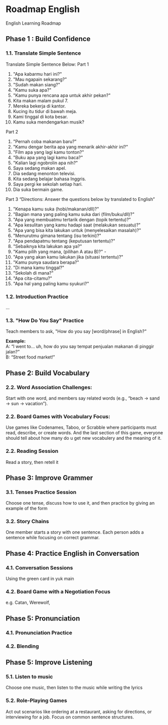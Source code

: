 # Roadmap English

English Learning Roadmap

## Phase 1 : Build Confidence

### 1.1. Translate Simple Sentence
Translate Simple Sentence Below:
Part 1
1. "Apa kabarmu hari ini?" 
2. "Mau ngapain sekarang?" 
3. "Sudah makan siang?" 
4. "Kamu suka apa?" 
5. "Kamu punya rencana apa untuk akhir pekan?" 
6. Kita makan malam pukul 7.
7. Mereka bekerja di kantor.
8. Kucing itu tidur di bawah meja.
9. Kami tinggal di kota besar.
10. Kamu suka mendengarkan musik?

Part 2
1. "Pernah coba makanan baru?" 
2. "Kamu dengar berita apa yang menarik akhir-akhir ini?" 
3. "Film apa yang lagi kamu tonton?" 
4. "Buku apa yang lagi kamu baca?"
5. "Kalian lagi ngobrolin apa nih?" 
6. Saya sedang makan apel.
7. Dia sedang menonton televisi.
8. Kita sedang belajar bahasa Inggris.
9. Saya pergi ke sekolah setiap hari.
10. Dia suka bermain game.

Part 3
“Directions: Answer the questions below by translated to English”
1. "Kenapa kamu suka (hobi/makanan/dll)?" 
2. "Bagian mana yang paling kamu suka dari (film/buku/dll)?"
3. "Apa yang membuatmu tertarik dengan (topik tertentu)?" 
4. "Apa kesulitan yang kamu hadapi saat (melakukan sesuatu)?" 
5. "Apa yang bisa kita lakukan untuk (menyelesaikan masalah)?" 
6. "Menurutmu gimana tentang (isu terkini)?"
7. "Apa pendapatmu tentang (keputusan tertentu)?"
8. "Sebaiknya kita lakukan apa ya?"
9. "Kamu pilih yang mana, (pilihan A atau B)?" - 
10. "Apa yang akan kamu lakukan jika (situasi tertentu)?" 
11. "Kamu punya saudara berapa?"
12. "Di mana kamu tinggal?"
13. "Sekolah di mana?"
14. "Apa cita-citamu?"
15. "Apa hal yang paling kamu syukuri?"

### 1.2. Introduction Practice
...

### 1.3. "How Do You Say" Practice
Teach members to ask, "How do you say [word/phrase] in English?"   

**Example:**  
A: “I went to... uh, how do you say tempat penjualan makanan di pinggir jalan?”  
B: “Street food market!”


## Phase 2: Build Vocabulary

### 2.2. Word Association Challenges:
Start with one word, and members say related words (e.g., “beach → sand → sun → vacation”).

### 2.2. Board Games with Vocabulary Focus:
Use games like Codenames, Taboo, or Scrabble where participants must read, describe, or create words. And the last section of this game, everyone should tell about how many do u get new vocabulery and the meaning of it.

### 2.2. Reading Session
Read a story, then retell it

## Phase 3: Improve Grammer

### 3.1. Tenses Practice Session

Choose one tense, discuss how to use it, and then practice by giving an example of the form

### 3.2. Story Chains

One member starts a story with one sentence. Each person adds a sentence while focusing on correct grammar.


## Phase 4: Practice English in Conversation

### 4.1. Conversation Sessions 

Using the green card in yuk main

### 4.2. Board Game with a Negotiation Focus

e.g. Catan, Werewolf, 


## Phase 5: Pronunciation

### 4.1. Pronunciation Practice

### 4.2. Blending

## Phase 5: Improve Listening 

### 5.1. Listen to music

Choose one music, then listen to the music while writing the lyrics

### 5.2. Role-Playing Games

Act out scenarios like ordering at a restaurant, asking for directions, or interviewing for a job. Focus on common sentence structures.
